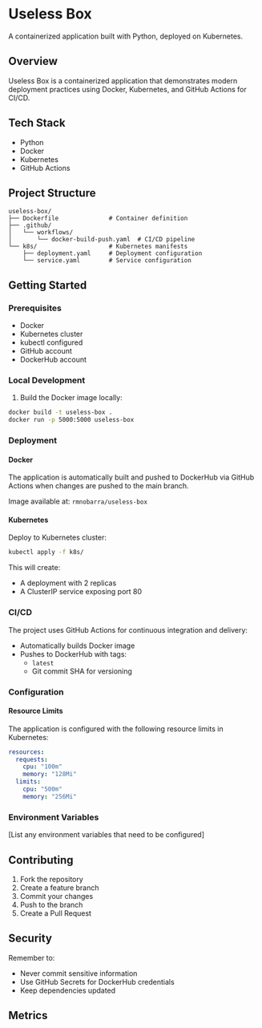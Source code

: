 # Useless Box

A containerized application built with Python, deployed on Kubernetes.

## Overview

Useless Box is a containerized application that demonstrates modern deployment practices using Docker, Kubernetes, and GitHub Actions for CI/CD.

## Tech Stack

- Python
- Docker
- Kubernetes
- GitHub Actions

## Project Structure

```
useless-box/
├── Dockerfile              # Container definition
├── .github/
│   └── workflows/         
│       └── docker-build-push.yaml  # CI/CD pipeline
└── k8s/                    # Kubernetes manifests
    ├── deployment.yaml     # Deployment configuration
    └── service.yaml        # Service configuration
```

## Getting Started

### Prerequisites

- Docker
- Kubernetes cluster
- kubectl configured
- GitHub account
- DockerHub account

### Local Development

1. Build the Docker image locally:
```bash
docker build -t useless-box .
docker run -p 5000:5000 useless-box
```

### Deployment

#### Docker

The application is automatically built and pushed to DockerHub via GitHub Actions when changes are pushed to the main branch.

Image available at: `rmnobarra/useless-box`

#### Kubernetes

Deploy to Kubernetes cluster:

```bash
kubectl apply -f k8s/
```

This will create:
- A deployment with 2 replicas
- A ClusterIP service exposing port 80

### CI/CD

The project uses GitHub Actions for continuous integration and delivery:
- Automatically builds Docker image
- Pushes to DockerHub with tags:
  - `latest`
  - Git commit SHA for versioning

### Configuration

#### Resource Limits

The application is configured with the following resource limits in Kubernetes:

```yaml
resources:
  requests:
    cpu: "100m"
    memory: "128Mi"
  limits:
    cpu: "500m"
    memory: "256Mi"
```

### Environment Variables

[List any environment variables that need to be configured]

## Contributing

1. Fork the repository
2. Create a feature branch
3. Commit your changes
4. Push to the branch
5. Create a Pull Request

## Security

Remember to:
- Never commit sensitive information
- Use GitHub Secrets for DockerHub credentials
- Keep dependencies updated

## Metrics


